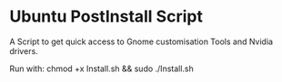 # Ubuntu PostInstall Script


A Script to get quick access to Gnome customisation Tools and Nvidia drivers.

Run with:
chmod +x Install.sh && sudo ./Install.sh
